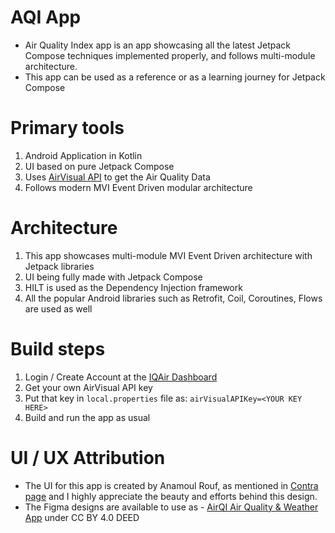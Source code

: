 # AQI App
* Air Quality Index app is an app showcasing all the latest Jetpack Compose techniques implemented properly, and follows multi-module architecture.
* This app can be used as a reference or as a learning journey for Jetpack Compose

# Primary tools
1. Android Application in Kotlin
2. UI based on pure Jetpack Compose
3. Uses [AirVisual API](https://api-docs.iqair.com) to get the Air Quality Data
4. Follows modern MVI Event Driven modular architecture

# Architecture
1. This app showcases multi-module MVI Event Driven architecture with Jetpack libraries
2. UI being fully made with Jetpack Compose
3. HILT is used as the Dependency Injection framework
4. All the popular Android libraries such as Retrofit, Coil, Coroutines, Flows are used as well

# Build steps
1. Login / Create Account at the [IQAir Dashboard](https://dashboard.iqair.com/auth/sign-in)
2. Get your own AirVisual API key
3. Put that key in `local.properties` file as: `airVisualAPIKey=<YOUR KEY HERE>`
4. Build and run the app as usual

# UI / UX Attribution
* The UI for this app is created by Anamoul Rouf, as mentioned in [Contra page](https://contra.com/p/Oqrgl3MW-a-real-time-aqi-app-air-quality-index-with-weather-forecast) and I highly appreciate the beauty and efforts behind this design.
* The Figma designs are available to use as - [AirQI Air Quality & Weather App](https://www.figma.com/community/file/1252862797736025351) under CC BY 4.0 DEED
